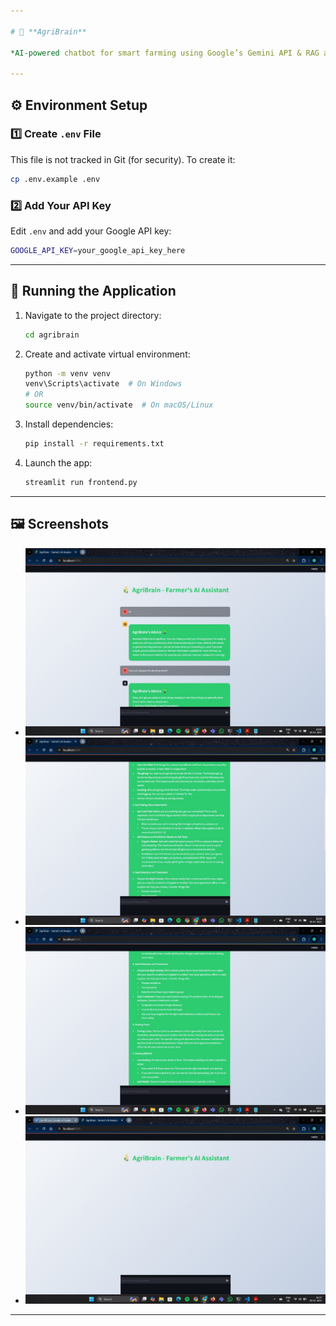 ```yaml
---

# 🌾 **AgriBrain**

*AI-powered chatbot for smart farming using Google’s Gemini API & RAG architecture*

---
```


## ⚙️ **Environment Setup**

### 1️⃣ Create `.env` File

This file is not tracked in Git (for security). To create it:

```bash
cp .env.example .env
```

### 2️⃣ Add Your API Key

Edit `.env` and add your Google API key:

```bash
GOOGLE_API_KEY=your_google_api_key_here
```

---

## 🚀 **Running the Application**

1. Navigate to the project directory:

   ```bash
   cd agribrain
   ```

2. Create and activate virtual environment:

   ```bash
   python -m venv venv
   venv\Scripts\activate  # On Windows
   # OR
   source venv/bin/activate  # On macOS/Linux
   ```

3. Install dependencies:

   ```bash
   pip install -r requirements.txt
   ```

4. Launch the app:

   ```bash
   streamlit run frontend.py
   ```

---

## 🖼️ **Screenshots**

* ![](screenshots/1.jpg)
* ![](screenshots/2.jpg)
* ![](screenshots/3.jpg)
* ![](screenshots/4.jpg)

---

